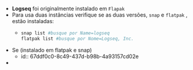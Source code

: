- **Logseq** foi originalmente instalado em `Flapak`
- Para usa duas instâncias verifique se as duas versões, `snap` e `flatpak` , estão instaladas:
	- ```bash
	  snap list #busque por Name=logseq
	  flatpak list #busque por Nome=Logseq, Inc.
	  ```
- Se (instalado em flatpak e snap)
	- id:: 67ddf0c0-8c49-437d-b98b-4a93157cd02e
-
